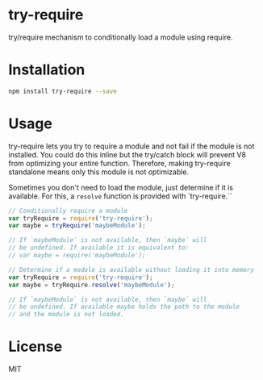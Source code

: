 try-require
===========

try/require mechanism to conditionally load a module using require.

# Installation
```bash
npm install try-require --save
```

# Usage

try-require lets you try to require a module and not fail if the
module is not installed. You could do this inline but the try/catch
block will prevent V8 from optimizing your entire function. Therefore,
making try-require standalone means only this module is not optimizable.

Sometimes you don't need to load the module, just determine if it is available.
For this, a `resolve` function is provided with `try-require.``

```javascript
// Conditionally require a module
var tryRequire = require('try-require');
var maybe = tryRequire('maybeModule');

// If `maybeModule` is not available, then `maybe` will
// be undefined. If available it is equivalent to:
// var maybe = require('maybeModule');
```

```javascript
// Determine if a module is available without loading it into memory
var tryRequire = require('try-require');
var maybe = tryRequire.resolve('maybeModule');

// If `maybeModule` is not available, then `maybe` will
// be undefined. If available maybe holds the path to the module
// and the module is not loaded.

```

# License

MIT
